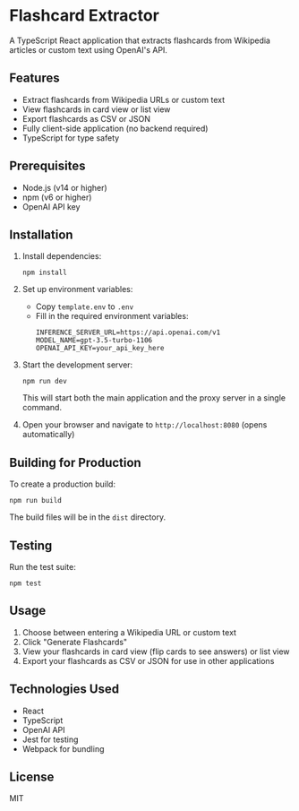 # Flashcard Extractor

A TypeScript React application that extracts flashcards from Wikipedia articles or custom text using OpenAI's API.

## Features

- Extract flashcards from Wikipedia URLs or custom text
- View flashcards in card view or list view
- Export flashcards as CSV or JSON
- Fully client-side application (no backend required)
- TypeScript for type safety

## Prerequisites

- Node.js (v14 or higher)
- npm (v6 or higher)
- OpenAI API key

## Installation

1. Install dependencies:
   ```
   npm install
   ```

2. Set up environment variables:
   - Copy `template.env` to `.env`
   - Fill in the required environment variables:
     ```
     INFERENCE_SERVER_URL=https://api.openai.com/v1
     MODEL_NAME=gpt-3.5-turbo-1106
     OPENAI_API_KEY=your_api_key_here
     ```

3. Start the development server:
   ```
   npm run dev
   ```
   This will start both the main application and the proxy server in a single command.

4. Open your browser and navigate to `http://localhost:8080` (opens automatically)

## Building for Production

To create a production build:

```
npm run build
```

The build files will be in the `dist` directory.

## Testing

Run the test suite:

```
npm test
```

## Usage

1. Choose between entering a Wikipedia URL or custom text
2. Click "Generate Flashcards"
3. View your flashcards in card view (flip cards to see answers) or list view
4. Export your flashcards as CSV or JSON for use in other applications

## Technologies Used

- React
- TypeScript
- OpenAI API
- Jest for testing
- Webpack for bundling

## License

MIT
